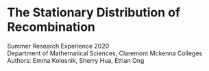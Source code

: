 # The Stationary Distribution of Recombination
Summer Research Experience 2020  
Department of Mathematical Sciences, Claremont Mckenna Colleges  
Authors: Emma Kolesnik, Sherry Hua, Ethan Ong
